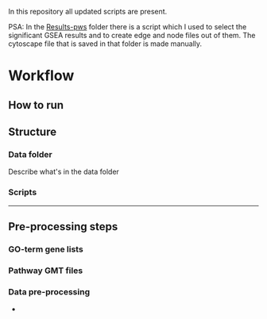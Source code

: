 In this repository all updated scripts are present. 

PSA: In the [Results-pws](https://github.com/laurent2207/TiO2-scripts/tree/master/Results-pws) folder there is a script which I used to select the significant GSEA results and to create edge and node files out of them. The cytoscape file that is saved in that folder is made manually. 

# Workflow

## How to run


## Structure

### Data folder
Describe what's in the data folder 

### Scripts

----

## Pre-processing steps
### GO-term gene lists

### Pathway GMT files

### Data pre-processing
* 
